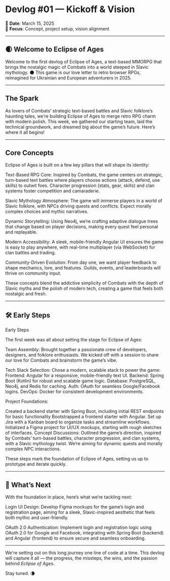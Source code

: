 # Devlog #01 — Kickoff & Vision

📅 **Date**: March 15, 2025  
🧭 **Focus**: Concept, project setup, vision alignment

---

## 🌒 Welcome to Eclipse of Ages

Welcome to the first devlog of Eclipse of Ages, a text-based MMORPG that brings the nostalgic magic of Combats into a world steeped in Slavic mythology. 🌑 This game is our love letter to retro browser RPGs, reimagined for Ukrainian and European adventurers in 2025.

---

## The Spark

As lovers of Combats’ strategic text-based battles and Slavic folklore’s haunting tales, we’re building Eclipse of Ages to merge retro RPG charm with modern polish. This week, we gathered our starting team, laid the technical groundwork, and dreamed big about the game’s future. Here’s where it all begins!

---

## Core Concepts

Eclipse of Ages is built on a few key pillars that will shape its identity:

Text-Based RPG Core: Inspired by Combats, the game centers on strategic, turn-based text battles where players choose actions (attack, defend, use skills) to outwit foes. Character progression (stats, gear, skills) and clan systems foster competition and camaraderie.

Slavic Mythology Atmosphere: The game will immerse players in a world of Slavic folklore, with NPCs driving quests and conflicts. Expect morally complex choices and mythic narratives.

Dynamic Storytelling: Using Neo4j, we’re crafting adaptive dialogue trees that change based on player decisions, making every quest feel personal and replayable.

Modern Accessibility: A sleek, mobile-friendly Angular UI ensures the game is easy to play anywhere, with real-time multiplayer (via WebSocket) for clan battles and trading.

Community-Driven Evolution: From day one, we want player feedback to shape mechanics, lore, and features. Guilds, events, and leaderboards will thrive on community input.

These concepts blend the addictive simplicity of Combats with the depth of Slavic myths and the polish of modern tech, creating a game that feels both nostalgic and fresh.

  ---

## 🛠️ Early Steps

Early Steps

The first week was all about setting the stage for Eclipse of Ages:

Team Assembly: Brought together a passionate crew of developers, designers, and folklore enthusiasts. We kicked off with a session to share our love for Combats and brainstorm the game’s vibe.

Tech Stack Selection: Chose a modern, scalable stack to power the game:
Frontend: Angular for a responsive, mobile-friendly text UI.
Backend: Spring Boot (Kotlin) for robust and scalable game logic.
Database: PostgreSQL, Neo4j, and Redis for caching.
Auth: OAuth for seamless Google/Facebook logins.
DevOps: Docker for consistent development environments.

Project Foundations:

Created a backend starter with Spring Boot, including initial REST endpoints for basic functionality
Bootstrapped a frontend starter with Angular.
Set up Jira with a Kanban board to organize tasks and streamline workflows.
Initialized a Figma project for UI/UX mockups, starting with rough sketches of interfaces.
Concept Discussions: Outlined the game’s direction, inspired by Combats’ turn-based battles, character progression, and clan systems, with a Slavic mythology twist. We’re aiming for dynamic quests and morally complex NPC interactions.

These steps mark the foundation of Eclipse of Ages, setting us up to prototype and iterate quickly.

  ---

## 🚧 What’s Next

With the foundation in place, here’s what we’re tackling next:

Login UI Design: Develop Figma mockups for the game’s login and registration page, aiming for a sleek, Slavic-inspired aesthetic that feels both mythic and user-friendly.

OAuth 2.0 Authentication: Implement login and registration logic using OAuth 2.0 for Google and Facebook, integrating with Spring Boot (backend) and Angular (frontend) to ensure secure and seamless onboarding.

---

We're setting out on this long journey one line of code at a time. This devlog will capture it all — the progress, the missteps, the wins, and the passion behind *Eclipse of Ages*.

Stay tuned. 🌘
